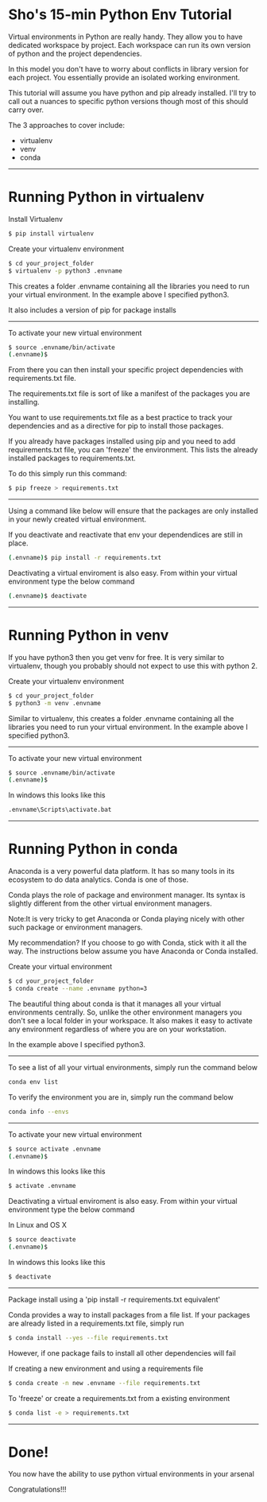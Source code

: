 # Sho's 15-min Python Env Tutorial

Virtual environments in Python are really handy. They allow you to have dedicated workspace by project. Each workspace can run its own version of python and the project dependencies.

In this model you don't have to worry about conflicts in library version for each project. You essentially provide an isolated working environment.

This tutorial will assume you have python and pip already installed. I'll try to call out a nuances to specific python versions though most of this should carry over.

The 3 approaches to cover include:
- virtualenv
- venv
- conda

---

# Running Python in virtualenv

Install Virtualenv

```bash
$ pip install virtualenv
```

Create your virtualenv environment

```bash
$ cd your_project_folder
$ virtualenv -p python3 .envname
```

This creates a folder .envname containing all the libraries you need to run your virtual environment. In the example above I specified python3. 

It also includes a version of pip for package installs

---

To activate your new virtual environment

```bash
$ source .envname/bin/activate
(.envname)$
```
From there you can then install your specific project dependencies with requirements.txt file. 

The requirements.txt file is sort of like a manifest of the packages you are installing.

You want to use requirements.txt file as a best practice to track your dependencies and as a directive for pip to install those packages.

If you already have packages installed using pip and you need to add requirements.txt file, you can 'freeze' the environment. This lists the already installed packages to requirements.txt.

To do this simply run this command:

```bash
$ pip freeze > requirements.txt
```

---

Using a command like below will ensure that the packages are only installed in your newly created virtual environment. 

If you deactivate and reactivate that env your dependendices are still in place.

```bash
(.envname)$ pip install -r requirements.txt
```

Deactivating a virtual enviroment is also easy. From within your virtual environment type the below command

```bash
(.envname)$ deactivate
```

---

# Running Python in venv

If you have python3 then you get venv for free. It is very similar to virtualenv, though you probably should not expect to use this with python 2.

Create your virtualenv environment

```bash
$ cd your_project_folder
$ python3 -m venv .envname
```

Similar to virtualenv, this creates a folder .envname containing all the libraries you need to run your virtual environment. In the example above I specified python3. 

---

To activate your new virtual environment

```bash
$ source .envname/bin/activate
(.envname)$
```

In windows this looks like this

```bash
.envname\Scripts\activate.bat
```

---

# Running Python in conda

Anaconda is a very powerful data platform. It has so many tools in its ecosystem to do data analytics. Conda is one of those.

Conda plays the role of package and environment manager. Its syntax is slightly different from the other virtual environment managers. 

Note:It is very tricky to get Anaconda or Conda playing nicely with other such package or environment managers.

My recommendation? If you choose to go with Conda, stick with it all the way. The instructions below assume you have Anaconda or Conda installed.

Create your virtual environment

```bash
$ cd your_project_folder
$ conda create --name .envname python=3
```

The beautiful thing about conda is that it manages all your virtual environments centrally. So, unlike the other environment managers you don't see a local folder in your workspace. It also makes it easy to activate any environment regardless of where you are on your workstation. 

In the example above I specified python3. 

---

To see a list of all your virtual environments, simply run the command below

```bash
conda env list
```

To verify the environment you are in, simply run the command below

```bash
conda info --envs
```


---

To activate your new virtual environment

```bash
$ source activate .envname
(.envname)$
```

In windows this looks like this

```bash
$ activate .envname
```

Deactivating a virtual enviroment is also easy. From within your virtual environment type the below command

In Linux and OS X

```bash
$ source deactivate
(.envname)$
```

In windows this looks like this

```bash
$ deactivate
```
---

Package install using a 'pip install -r requirements.txt equivalent'

Conda provides a way to install packages from a file list. If your packages are already listed in a requirements.txt file, simply run

```bash
$ conda install --yes --file requirements.txt
```
However, if one package fails to install all other dependencies will fail

If creating a new environment and using a requirements file
```bash
$ conda create -n new .envname --file requirements.txt
```

To 'freeze' or create a requirements.txt from a existing environment
```bash
$ conda list -e > requirements.txt
```
---

# Done!

You now have the ability to use python virtual environments in your arsenal

Congratulations!!!

